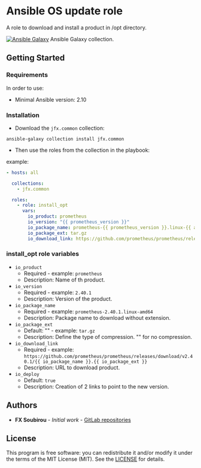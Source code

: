 # Ansible OS update role

A role to download and install a product in /opt directory.

[![Ansible Galaxy](https://shields.io/badge/Ansible_Galaxy-informational?logo=ansible&style=flat-square)](https://galaxy.ansible.com/jfx/system) Ansible Galaxy collection.

## Getting Started

### Requirements

In order to use:

* Minimal Ansible version: 2.10

### Installation

* Download the `jfx.common` collection:

```shell
ansible-galaxy collection install jfx.common
```

* Then use the roles from the collection in the playbook:

example:

```yaml
- hosts: all

  collections:
    - jfx.common

  roles:
    - role: install_opt
      vars:
        io_product: prometheus
        io_version: "{{ prometheus_version }}"
        io_package_name: prometheus-{{ prometheus_version }}.linux-{{ arch }}
        io_package_ext: tar.gz
        io_download_link: https://github.com/prometheus/prometheus/releases/download/v{{ prometheus_version }}/{{ io_package_name }}.{{ io_package_ext }}
```

### install_opt role variables

* `io_product`
  * Required - example: `prometheus`
  * Description: Name of th product.
* `io_version`
  * Required - example: `2.40.1`
  * Description: Version of the product.
* `io_package_name`
  * Required - example: `prometheus-2.40.1.linux-amd64`
  * Description: Package name to download without extension.
* `io_package_ext`
  * Default: "" - example: `tar.gz`
  * Description: Define the type of compression. "" for no compression.
* `io_download_link`
  * Required - example: `https://github.com/prometheus/prometheus/releases/download/v2.40.1/{{ io_package_name }}.{{ io_package_ext }}`
  * Description: URL to download product.
* `io_deploy`
  * Default: `true`
  * Description: Creation of 2 links to point to the new version.

## Authors

* **FX Soubirou** - *Initial work* - [GitLab repositories](https://gitlab.com/op_so)

## License

This program is free software: you can redistribute it and/or modify it under the terms of the MIT License (MIT). See the [LICENSE](https://opensource.org/licenses/MIT) for details.
